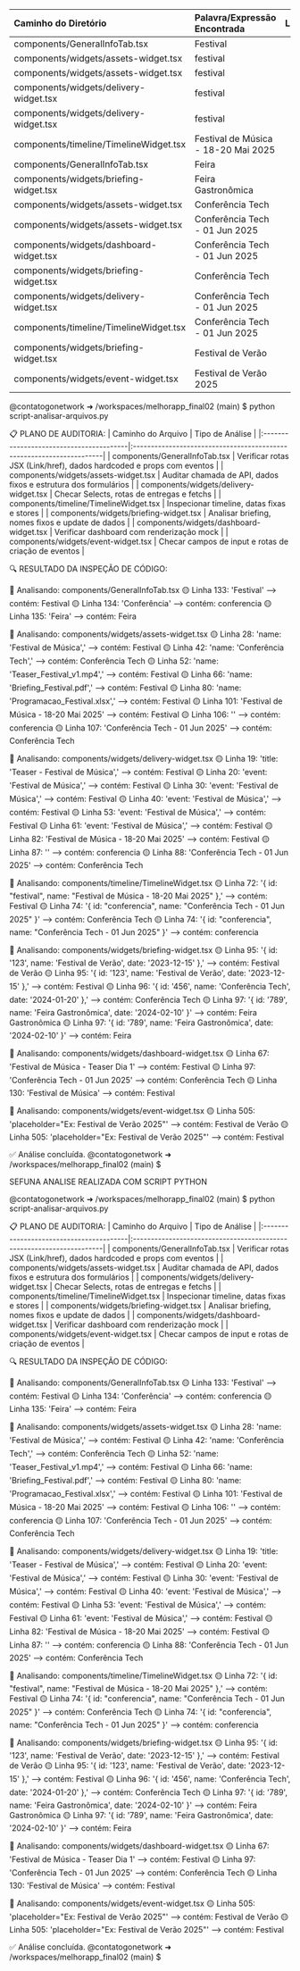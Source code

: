 | Caminho do Diretório                    | Palavra/Expressão Encontrada        |   Linha |
|:----------------------------------------|:------------------------------------|--------:|
| components/GeneralInfoTab.tsx           | Festival                            |     133 |
| components/widgets/assets-widget.tsx    | festival                            |      95 |
| components/widgets/assets-widget.tsx    | festival                            |     100 |
| components/widgets/delivery-widget.tsx  | festival                            |      76 |
| components/widgets/delivery-widget.tsx  | festival                            |      81 |
| components/timeline/TimelineWidget.tsx  | Festival de Música - 18-20 Mai 2025 |      72 |
| components/GeneralInfoTab.tsx           | Feira                               |     135 |
| components/widgets/briefing-widget.tsx  | Feira Gastronômica                  |      97 |
| components/widgets/assets-widget.tsx    | Conferência Tech                    |      42 |
| components/widgets/assets-widget.tsx    | Conferência Tech - 01 Jun 2025      |     107 |
| components/widgets/dashboard-widget.tsx | Conferência Tech - 01 Jun 2025      |      97 |
| components/widgets/briefing-widget.tsx  | Conferência Tech                    |      96 |
| components/widgets/delivery-widget.tsx  | Conferência Tech - 01 Jun 2025      |      88 |
| components/timeline/TimelineWidget.tsx  | Conferência Tech - 01 Jun 2025      |      74 |
| components/widgets/briefing-widget.tsx  | Festival de Verão                   |      95 |
| components/widgets/event-widget.tsx     | Festival de Verão 2025              |     505 |



@contatogonetwork ➜ /workspaces/melhorapp_final02 (main) $ python script-analisar-arquivos.py

📋 PLANO DE AUDITORIA:
| Caminho do Arquivo                      | Tipo de Análise                                                      |
|:----------------------------------------|:---------------------------------------------------------------------|
| components/GeneralInfoTab.tsx           | Verificar rotas JSX (Link/href), dados hardcoded e props com eventos |
| components/widgets/assets-widget.tsx    | Auditar chamada de API, dados fixos e estrutura dos formulários      |
| components/widgets/delivery-widget.tsx  | Checar Selects, rotas de entregas e fetchs                           |
| components/timeline/TimelineWidget.tsx  | Inspecionar timeline, datas fixas e stores                           |
| components/widgets/briefing-widget.tsx  | Analisar briefing, nomes fixos e update de dados                     |
| components/widgets/dashboard-widget.tsx | Verificar dashboard com renderização mock                            |
| components/widgets/event-widget.tsx     | Checar campos de input e rotas de criação de eventos                 |

🔍 RESULTADO DA INSPEÇÃO DE CÓDIGO:

📁 Analisando: components/GeneralInfoTab.tsx
  🟡 Linha 133: '<SelectItem value="festival">Festival</SelectItem>'  ⟶ contém: Festival
  🟡 Linha 134: '<SelectItem value="conferencia">Conferência</SelectItem>'  ⟶ contém: conferencia
  🟡 Linha 135: '<SelectItem value="feira">Feira</SelectItem>'  ⟶ contém: Feira

📁 Analisando: components/widgets/assets-widget.tsx
  🟡 Linha 28: 'name: 'Festival de Música','  ⟶ contém: Festival
  🟡 Linha 42: 'name: 'Conferência Tech','  ⟶ contém: Conferência Tech
  🟡 Linha 52: 'name: 'Teaser_Festival_v1.mp4','  ⟶ contém: Festival
  🟡 Linha 66: 'name: 'Briefing_Festival.pdf','  ⟶ contém: Festival
  🟡 Linha 80: 'name: 'Programacao_Festival.xlsx','  ⟶ contém: Festival
  🟡 Linha 101: 'Festival de Música - 18-20 Mai 2025'  ⟶ contém: Festival
  🟡 Linha 106: '<SelectItem value="conferencia">'  ⟶ contém: conferencia
  🟡 Linha 107: 'Conferência Tech - 01 Jun 2025'  ⟶ contém: Conferência Tech

📁 Analisando: components/widgets/delivery-widget.tsx
  🟡 Linha 19: 'title: 'Teaser - Festival de Música','  ⟶ contém: Festival
  🟡 Linha 20: 'event: 'Festival de Música','  ⟶ contém: Festival
  🟡 Linha 30: 'event: 'Festival de Música','  ⟶ contém: Festival
  🟡 Linha 40: 'event: 'Festival de Música','  ⟶ contém: Festival
  🟡 Linha 53: 'event: 'Festival de Música','  ⟶ contém: Festival
  🟡 Linha 61: 'event: 'Festival de Música','  ⟶ contém: Festival
  🟡 Linha 82: 'Festival de Música - 18-20 Mai 2025'  ⟶ contém: Festival
  🟡 Linha 87: '<SelectItem value="conferencia">'  ⟶ contém: conferencia
  🟡 Linha 88: 'Conferência Tech - 01 Jun 2025'  ⟶ contém: Conferência Tech

📁 Analisando: components/timeline/TimelineWidget.tsx
  🟡 Linha 72: '{ id: "festival", name: "Festival de Música - 18-20 Mai 2025" },'  ⟶ contém: Festival
  🟡 Linha 74: '{ id: "conferencia", name: "Conferência Tech - 01 Jun 2025" }'  ⟶ contém: Conferência Tech
  🟡 Linha 74: '{ id: "conferencia", name: "Conferência Tech - 01 Jun 2025" }'  ⟶ contém: conferencia

📁 Analisando: components/widgets/briefing-widget.tsx
  🟡 Linha 95: '{ id: '123', name: 'Festival de Verão', date: '2023-12-15' },'  ⟶ contém: Festival de Verão
  🟡 Linha 95: '{ id: '123', name: 'Festival de Verão', date: '2023-12-15' },'  ⟶ contém: Festival
  🟡 Linha 96: '{ id: '456', name: 'Conferência Tech', date: '2024-01-20' },'  ⟶ contém: Conferência Tech
  🟡 Linha 97: '{ id: '789', name: 'Feira Gastronômica', date: '2024-02-10' }'  ⟶ contém: Feira Gastronômica
  🟡 Linha 97: '{ id: '789', name: 'Feira Gastronômica', date: '2024-02-10' }'  ⟶ contém: Feira

📁 Analisando: components/widgets/dashboard-widget.tsx
  🟡 Linha 67: 'Festival de Música - Teaser Dia 1'  ⟶ contém: Festival
  🟡 Linha 97: 'Conferência Tech - 01 Jun 2025'  ⟶ contém: Conferência Tech
  🟡 Linha 130: 'Festival de Música'  ⟶ contém: Festival

📁 Analisando: components/widgets/event-widget.tsx
  🟡 Linha 505: 'placeholder="Ex: Festival de Verão 2025"'  ⟶ contém: Festival de Verão
  🟡 Linha 505: 'placeholder="Ex: Festival de Verão 2025"'  ⟶ contém: Festival

✅ Análise concluída.
@contatogonetwork ➜ /workspaces/melhorapp_final02 (main) $ 







SEFUNA ANALISE REALIZADA COM SCRIPT PYTHON

@contatogonetwork ➜ /workspaces/melhorapp_final02 (main) $ python script-analisar-arquivos.py

📋 PLANO DE AUDITORIA:
| Caminho do Arquivo                      | Tipo de Análise                                                      |
|:----------------------------------------|:---------------------------------------------------------------------|
| components/GeneralInfoTab.tsx           | Verificar rotas JSX (Link/href), dados hardcoded e props com eventos |
| components/widgets/assets-widget.tsx    | Auditar chamada de API, dados fixos e estrutura dos formulários      |
| components/widgets/delivery-widget.tsx  | Checar Selects, rotas de entregas e fetchs                           |
| components/timeline/TimelineWidget.tsx  | Inspecionar timeline, datas fixas e stores                           |
| components/widgets/briefing-widget.tsx  | Analisar briefing, nomes fixos e update de dados                     |
| components/widgets/dashboard-widget.tsx | Verificar dashboard com renderização mock                            |
| components/widgets/event-widget.tsx     | Checar campos de input e rotas de criação de eventos                 |

🔍 RESULTADO DA INSPEÇÃO DE CÓDIGO:

📁 Analisando: components/GeneralInfoTab.tsx
  🟡 Linha 133: '<SelectItem value="festival">Festival</SelectItem>'  ⟶ contém: Festival
  🟡 Linha 134: '<SelectItem value="conferencia">Conferência</SelectItem>'  ⟶ contém: conferencia
  🟡 Linha 135: '<SelectItem value="feira">Feira</SelectItem>'  ⟶ contém: Feira

📁 Analisando: components/widgets/assets-widget.tsx
  🟡 Linha 28: 'name: 'Festival de Música','  ⟶ contém: Festival
  🟡 Linha 42: 'name: 'Conferência Tech','  ⟶ contém: Conferência Tech
  🟡 Linha 52: 'name: 'Teaser_Festival_v1.mp4','  ⟶ contém: Festival
  🟡 Linha 66: 'name: 'Briefing_Festival.pdf','  ⟶ contém: Festival
  🟡 Linha 80: 'name: 'Programacao_Festival.xlsx','  ⟶ contém: Festival
  🟡 Linha 101: 'Festival de Música - 18-20 Mai 2025'  ⟶ contém: Festival
  🟡 Linha 106: '<SelectItem value="conferencia">'  ⟶ contém: conferencia
  🟡 Linha 107: 'Conferência Tech - 01 Jun 2025'  ⟶ contém: Conferência Tech

📁 Analisando: components/widgets/delivery-widget.tsx
  🟡 Linha 19: 'title: 'Teaser - Festival de Música','  ⟶ contém: Festival
  🟡 Linha 20: 'event: 'Festival de Música','  ⟶ contém: Festival
  🟡 Linha 30: 'event: 'Festival de Música','  ⟶ contém: Festival
  🟡 Linha 40: 'event: 'Festival de Música','  ⟶ contém: Festival
  🟡 Linha 53: 'event: 'Festival de Música','  ⟶ contém: Festival
  🟡 Linha 61: 'event: 'Festival de Música','  ⟶ contém: Festival
  🟡 Linha 82: 'Festival de Música - 18-20 Mai 2025'  ⟶ contém: Festival
  🟡 Linha 87: '<SelectItem value="conferencia">'  ⟶ contém: conferencia
  🟡 Linha 88: 'Conferência Tech - 01 Jun 2025'  ⟶ contém: Conferência Tech

📁 Analisando: components/timeline/TimelineWidget.tsx
  🟡 Linha 72: '{ id: "festival", name: "Festival de Música - 18-20 Mai 2025" },'  ⟶ contém: Festival
  🟡 Linha 74: '{ id: "conferencia", name: "Conferência Tech - 01 Jun 2025" }'  ⟶ contém: Conferência Tech
  🟡 Linha 74: '{ id: "conferencia", name: "Conferência Tech - 01 Jun 2025" }'  ⟶ contém: conferencia

📁 Analisando: components/widgets/briefing-widget.tsx
  🟡 Linha 95: '{ id: '123', name: 'Festival de Verão', date: '2023-12-15' },'  ⟶ contém: Festival de Verão
  🟡 Linha 95: '{ id: '123', name: 'Festival de Verão', date: '2023-12-15' },'  ⟶ contém: Festival
  🟡 Linha 96: '{ id: '456', name: 'Conferência Tech', date: '2024-01-20' },'  ⟶ contém: Conferência Tech
  🟡 Linha 97: '{ id: '789', name: 'Feira Gastronômica', date: '2024-02-10' }'  ⟶ contém: Feira Gastronômica
  🟡 Linha 97: '{ id: '789', name: 'Feira Gastronômica', date: '2024-02-10' }'  ⟶ contém: Feira

📁 Analisando: components/widgets/dashboard-widget.tsx
  🟡 Linha 67: 'Festival de Música - Teaser Dia 1'  ⟶ contém: Festival
  🟡 Linha 97: 'Conferência Tech - 01 Jun 2025'  ⟶ contém: Conferência Tech
  🟡 Linha 130: 'Festival de Música'  ⟶ contém: Festival

📁 Analisando: components/widgets/event-widget.tsx
  🟡 Linha 505: 'placeholder="Ex: Festival de Verão 2025"'  ⟶ contém: Festival de Verão
  🟡 Linha 505: 'placeholder="Ex: Festival de Verão 2025"'  ⟶ contém: Festival

✅ Análise concluída.
@contatogonetwork ➜ /workspaces/melhorapp_final02 (main) $ 